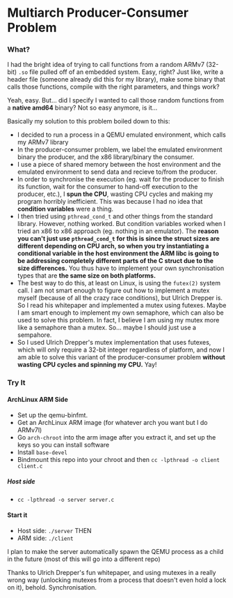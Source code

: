 # Multiarch Producer-Consumer Problem


### What?

I had the bright idea of trying to call functions from a random ARMv7 (32-bit) `.so` file pulled off of an embedded system. Easy, right? Just like,
write a header file (someone already did this for my library), make some binary that calls those functions, compile with the right parameters, and things work?

Yeah, easy. But... did I specify I wanted to call those random functions from a **native amd64** binary? 
Not so easy anymore, is it...

Basically my solution to this problem boiled down to this:

* I decided to run a process in a QEMU emulated environment, which calls my ARMv7 library
* In the producer-consumer problem, we label the emulated environment binary the producer, and the x86 library/binary the consumer.
* I use a piece of shared memory between the host environment and the emulated environment to send data and recieve to/from the producer.
* In order to synchronise the execution (eg. wait for the producer to finish its function, wait for the consumer to hand-off execution to the producer, etc.), I **spun the CPU**, wasting CPU cycles and making my program horribly inefficient. This was because I had no idea that **condition variables** were a thing.
* I then tried using `pthread_cond_t` and other things from the standard library. However, nothing worked. But condition variables worked when I tried an x86 to x86 approach (eg. nothing in an emulator). The **reason you can't just use `pthread_cond_t` for this is since the struct sizes are different depending on CPU arch, so when you try instantiating a conditional variable in the host environment the ARM libc is going to be addressing completely different parts of the C struct due to the size differences.** You thus have to implement your own synchronisation types that are **the same size on both platforms.** 
* The best way to do this, at least on Linux, is using the `futex(2)` system call. I am not smart enough to figure out how to implement a mutex myself (because of all the crazy race conditions), but Ulrich Drepper is. So I read his whitepaper and implemented a mutex using futexes. Maybe I am smart enough to implement my own semaphore, which can also be used to solve this problem. In fact, I believe I am using my mutex more like a semaphore than a mutex. So... maybe I should just use a sempahore.
* So I used Ulrich Drepper's mutex implementation that uses futexes, which will only require a 32-bit integer regardless of platform, and now I am able to solve this variant of the producer-consumer problem **without wasting CPU cycles and spinning my CPU.** Yay!

### Try It

#### ArchLinux ARM Side
* Set up the qemu-binfmt. 
* Get an ArchLinux ARM image (for whatever arch you want but I do ARMv7l)
* Go `arch-chroot` into the arm image after you extract it, and set up the keys so you can install software
* Install `base-devel`
* Bindmount this repo into your chroot and then `cc -lpthread -o client client.c`

##### Host side
* `cc -lpthread -o server server.c`

#### Start it
* Host side: `./server` THEN
* ARM side: `./client`

I plan to make the server automatically spawn the QEMU process as a child in the future (most of this will go into a different repo)

Thanks to Ulrich Drepper's fun whitepaper, and using mutexes in a really wrong way (unlocking mutexes from a process that doesn't even hold a lock on it), behold.
Synchronisation. 


